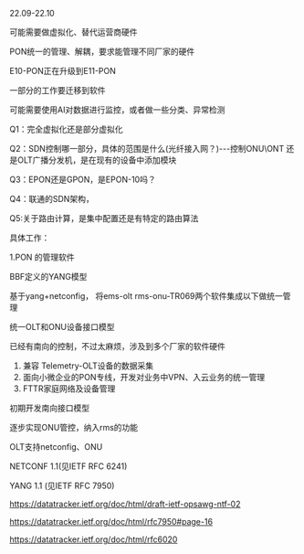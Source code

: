 22.09-22.10

可能需要做虚拟化、替代运营商硬件

PON统一的管理、解耦，要求能管理不同厂家的硬件

E10-PON正在升级到E11-PON 

一部分的工作要迁移到软件

可能需要使用AI对数据进行监控，或者做一些分类、异常检测





Q1：完全虚拟化还是部分虚拟化

Q2：SDN控制哪一部分，具体的范围是什么(光纤接入网？)---控制ONU\ONT 还是OLT广播分发机，是在现有的设备中添加模块

Q3：EPON还是GPON，是EPON-10吗？

Q4：联通的SDN架构，

Q5:关于路由计算，是集中配置还是有特定的路由算法



具体工作：

1.PON  的管理软件

BBF定义的YANG模型

基于yang+netconfig，  将ems-olt  rms-onu-TR069两个软件集成以下做统一管理

统一OLT和ONU设备接口模型

已经有南向的控制，不过太麻烦，涉及到多个厂家的软件硬件

1. 兼容 Telemetry-OLT设备的数据采集
2. 面向小微企业的PON专线，开发对业务中VPN、入云业务的统一管理
3. FTTR家庭网络及设备管理

初期开发南向接口模型

逐步实现ONU管控，纳入rms的功能

OLT支持netconfig、ONU



NETCONF 1.1(见IETF RFC 6241)

YANG 1.1  (见IETF RFC 7950)

https://datatracker.ietf.org/doc/html/draft-ietf-opsawg-ntf-02

https://datatracker.ietf.org/doc/html/rfc7950#page-16

https://datatracker.ietf.org/doc/html/rfc6020
